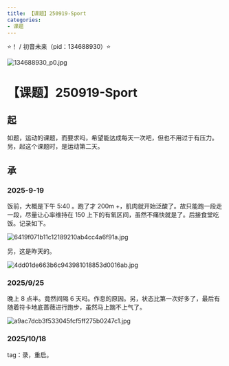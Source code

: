 ```yaml
---
title: 【课题】250919-Sport
categories:
- 课题
---
```


⭐！ / 初音未来（pid：134688930）⭐

![134688930_p0.jpg](https://byyw-oss1.oss-cn-hangzhou.aliyuncs.com/img/2025/09/19-930dad1f397d4d5d65fa54cee3cea376-134688930_p0.jpg.webp)

# 【课题】250919-Sport

## 起

如题，运动的课题，而要求吗，希望能达成每天一次吧，但也不用过于有压力。另，起这个课题时，是运动第二天。

## 承

### 2025-9-19

饭前，大概是下午 5:40 。跑了才 200m +，肌肉就开始泛酸了。故只能跑一段走一段，尽量让心率维持在 150 上下的有氧区间，虽然不痛快就是了。后接食堂吃饭。记录如下。

![6419f071b11c12189210ab4cc4a6f91a.jpg](https://byyw-oss1.oss-cn-hangzhou.aliyuncs.com/img/2025/09/19-5c691185c0a81c17da6dffbcb16d53a4-6419f071b11c12189210ab4cc4a6f91a.jpg.webp)

另，这是昨天的。

![4dd01de663b6c943981018853d0016ab.jpg](https://byyw-oss1.oss-cn-hangzhou.aliyuncs.com/img/2025/09/19-0e7b192dfd28c97c292ebf49ce47ff28-4dd01de663b6c943981018853d0016ab.jpg.webp)

### 2025/9/25

晚上 8 点半。竟然间隔 6 天吗。作息的原因。另，状态比第一次好多了，最后有随着符卡地底蔷薇进行跑步，虽然马上踹不上气了。

![a9ac7dcb3f533045fcf5ff275b0247c1.jpg](https://byyw-oss1.oss-cn-hangzhou.aliyuncs.com/img/2025/10/18-e313f1af43edbe25b73411f66b01f71a-a9ac7dcb3f533045fcf5ff275b0247c1.jpg.webp)

### 2025/10/18

tag：录，重启。
